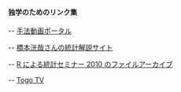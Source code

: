 #### 独学のためのリンク集


-- <a href="https://sites.google.com/view/ecology-method-portal/analysis/rstudio" target="_blank" rel="noopener noreferrer">手法動画ポータル</a><br>

-- <a href="https://sites.google.com/view/ecology-koyahashimoto/home" target="_blank" rel="noopener noreferrer">橋本洸哉さんの統計解説サイト</a><br>

-- <a href="https://ong8181.github.io/rstat2010.html" target="_blank" rel="noopener noreferrer">R による統計セミナー 2010 のファイルアーカイブ</a><br>

-- <a href="https://togotv.dbcls.jp/" target="_blank" rel="noopener noreferrer">Togo TV </a><br>






